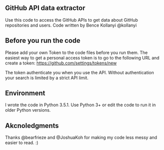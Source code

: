## GitHub API data extractor 
Use this code to access the GitHub APIs to get data about GitHub repositories and users.
Code written by Bence Kollanyi @kollanyi 

## Before you run the code
Please add your own Token to the code files before you run them. The easiest way to get a personal access token is to go to the following URL and create a token: 
https://github.com/settings/tokens/new 

The token authenticate you when you use the API. Without authentication your search is limited by a strict API limit. 

## Environment 
I wrote the code in Python 3.5.1. Use Python 3+ or edit the code to run it in older Python versions. 

## Akcnoledgments 
Thanks @bearfrieze and @JoshuaKoh for making my code less messy and easier to read. :)

